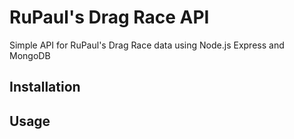 # RuPaul's Drag Race API

Simple API for RuPaul's Drag Race data using Node.js Express and MongoDB

## Installation


## Usage